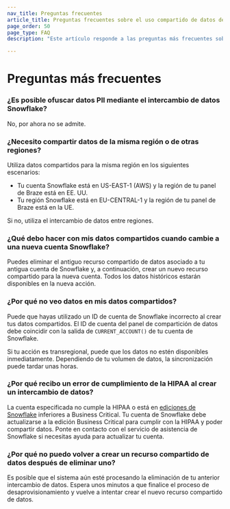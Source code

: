 ```yaml
---
nav_title: Preguntas frecuentes
article_title: Preguntas frecuentes sobre el uso compartido de datos de Snowflake
page_order: 50
page_type: FAQ
description: "Este artículo responde a las preguntas más frecuentes sobre el intercambio de datos Snowflake."

---
```


# Preguntas más frecuentes

### ¿Es posible ofuscar datos PII mediante el intercambio de datos Snowflake?
No, por ahora no se admite.

### ¿Necesito compartir datos de la misma región o de otras regiones?
Utiliza datos compartidos para la misma región en los siguientes escenarios:
- Tu cuenta Snowflake está en US-EAST-1 (AWS) y la región de tu panel de Braze está en EE. UU.
- Tu región Snowflake está en EU-CENTRAL-1 y la región de tu panel de Braze está en la UE.

Si no, utiliza el intercambio de datos entre regiones. 

### ¿Qué debo hacer con mis datos compartidos cuando cambie a una nueva cuenta Snowflake?
Puedes eliminar el antiguo recurso compartido de datos asociado a tu antigua cuenta de Snowflake y, a continuación, crear un nuevo recurso compartido para la nueva cuenta. Todos los datos históricos estarán disponibles en la nueva acción. 

### ¿Por qué no veo datos en mis datos compartidos?
Puede que hayas utilizado un ID de cuenta de Snowflake incorrecto al crear tus datos compartidos. El ID de cuenta del panel de compartición de datos debe coincidir con la salida de `CURRENT_ACCOUNT()` de tu cuenta de Snowflake.

Si tu acción es transregional, puede que los datos no estén disponibles inmediatamente. Dependiendo de tu volumen de datos, la sincronización puede tardar unas horas.

### ¿Por qué recibo un error de cumplimiento de la HIPAA al crear un intercambio de datos?

La cuenta especificada no cumple la HIPAA o está en [ediciones de Snowflake](https://docs.snowflake.com/en/user-guide/intro-editions) inferiores a Business Critical. Tu cuenta de Snowflake debe actualizarse a la edición Business Critical para cumplir con la HIPAA y poder compartir datos. Ponte en contacto con el servicio de asistencia de Snowflake si necesitas ayuda para actualizar tu cuenta.

### ¿Por qué no puedo volver a crear un recurso compartido de datos después de eliminar uno?

Es posible que el sistema aún esté procesando la eliminación de tu anterior intercambio de datos. Espera unos minutos a que finalice el proceso de desaprovisionamiento y vuelve a intentar crear el nuevo recurso compartido de datos.


